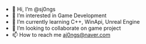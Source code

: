 - 👋 Hi, I’m @sj0ngs
- 👀 I’m interested in Game Development
- 🌱 I’m currently learning C++, WinApi, Unreal Engine
- 💞️ I’m looking to collaborate on game project
- 📫 How to reach me aj0ngs@naver.com

<!---
sj0ngs/sj0ngs is a ✨ special ✨ repository because its `README.md` (this file) appears on your GitHub profile.
You can click the Preview link to take a look at your changes.
--->
